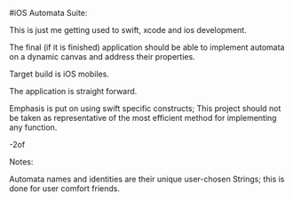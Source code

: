 #iOS Automata Suite: 




This is just me getting used to swift, xcode and ios development.

The final (if it is finished) application should be able to implement automata on a dynamic canvas and address their properties.




Target build is iOS mobiles.


The application is straight forward. 


Emphasis is put on using swift specific constructs; This project should not be taken as representative of the most efficient method for implementing any function.



-2of



Notes:

Automata names and identities are their unique user-chosen Strings; this is done for user comfort friends.
